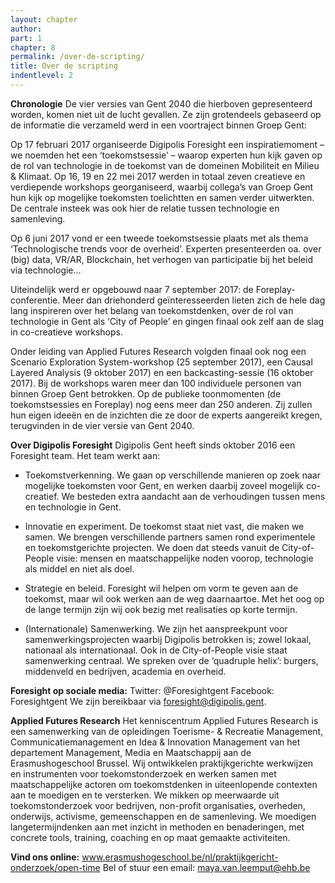 ```yaml
---
layout: chapter
author: 
part: 1
chapter: 8
permalink: /over-de-scripting/
title: Over de scripting
indentlevel: 2
---
```


**Chronologie**
De vier versies van Gent 2040 die hierboven gepresenteerd worden, komen niet uit de lucht gevallen. Ze zijn grotendeels gebaseerd op de informatie die verzameld werd in een voortraject binnen Groep Gent: 

Op 17 februari 2017 organiseerde Digipolis Foresight een inspiratiemoment – we noemden het een ‘toekomstsessie’ – waarop experten hun kijk gaven op de rol van technologie in de toekomst van de domeinen Mobiliteit en Milieu & Klimaat. 
Op 16, 19 en 22 mei 2017 werden in totaal zeven creatieve en verdiepende workshops georganiseerd, waarbij collega’s van Groep Gent hun kijk op mogelijke toekomsten toelichtten en samen verder uitwerkten. De centrale insteek was ook hier de relatie tussen technologie en samenleving.  

Op 6 juni 2017 vond er een tweede toekomstsessie plaats met als thema ‘Technologische trends voor de overheid’. Experten presenteerden oa. over (big) data, VR/AR, Blockchain, het verhogen van participatie bij het beleid via technologie…

Uiteindelijk werd er opgebouwd naar 7 september 2017: de Foreplay-conferentie. Meer dan driehonderd geïnteresseerden lieten zich de hele dag lang inspireren over het belang van toekomstdenken, over de rol van technologie in Gent als ‘City of People’ en gingen finaal ook zelf aan de slag in co-creatieve workshops. 

Onder leiding van Applied Futures Research volgden finaal ook nog een Scenario Exploration System-workshop (25 september 2017), een Causal Layered Analysis (9 oktober 2017) en een backcasting-sessie (16 oktober 2017). 
Bij de workshops waren meer dan 100 individuele personen van binnen Groep Gent betrokken. Op de publieke toonmomenten (de toekomstsessies en Foreplay) nog eens meer dan 250 anderen. Zij zullen hun eigen ideeën en de inzichten die ze door de experts aangereikt kregen, terugvinden in de vier versie van Gent 2040. 

**Over Digipolis Foresight**
Digipolis Gent heeft sinds oktober 2016 een Foresight team. Het team werkt aan: 

* Toekomstverkenning. We gaan op verschillende manieren op zoek naar mogelijke toekomsten voor Gent, en werken daarbij zoveel mogelijk co-creatief. We besteden extra aandacht aan de verhoudingen tussen mens en technologie in Gent. 

* Innovatie en experiment. De toekomst staat niet vast, die maken we samen. We brengen verschillende partners samen rond experimentele en toekomstgerichte projecten. We doen dat steeds vanuit de City-of-People visie: mensen en maatschappelijke noden voorop, technologie als middel en niet als doel. 

* Strategie en beleid. Foresight wil helpen om vorm te geven aan de toekomst, maar wil ook werken aan
 de weg daarnaartoe. Met het oog op de lange termijn zijn wij ook bezig met realisaties op korte termijn. 

* (Internationale) Samenwerking. We zijn het aanspreekpunt voor samenwerkingsprojecten waarbij Digipolis betrokken is; zowel lokaal, nationaal als internationaal. Ook in de City-of-People visie staat samenwerking centraal. We spreken over de ‘quadruple helix’: burgers, middenveld en bedrijven, academia en overheid. 

**Foresight op sociale media:**
Twitter: @Foresightgent
Facebook: Foresightgent
We zijn bereikbaar via foresight@digipolis.gent.  

**Applied Futures Research**
Het kenniscentrum Applied Futures Research is een samenwerking van de opleidingen Toerisme- & Recreatie Management, Communicatiemanagement en Idea & Innovation Management van het departement Management, Media en Maatschappij aan de Erasmushogeschool Brussel. 
Wij ontwikkelen praktijkgerichte werkwijzen en instrumenten voor toekomstonderzoek en werken samen met maatschappelijke actoren om toekomstdenken in uiteenlopende contexten aan te moedigen en te versterken.  We mikken op meerwaarde uit toekomstonderzoek voor bedrijven, non-profit organisaties, overheden, onderwijs, activisme, gemeenschappen en de samenleving. We moedigen langetermijndenken aan met inzicht in methoden en benaderingen, met concrete tools, training, coaching en op maat gemaakte activiteiten. 

**Vind ons online:**
www.erasmushogeschool.be/nl/praktijkgericht-onderzoek/open-time
Bel of stuur een email: maya.van.leemput@ehb.be
